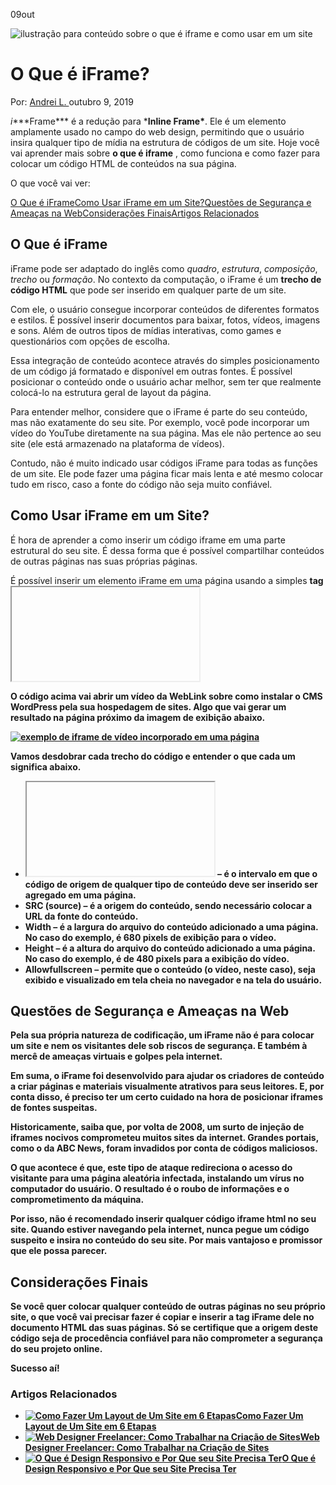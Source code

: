 
09out

![ilustração para conteúdo sobre o que é iframe e como usar em um site](https://www.weblink.com.br/blog/wp-content/uploads/2019/10/O-que-e-iFrame.png)

# O Que é iFrame?

Por: [Andrei L. ](https://www.weblink.com.br/blog/author/andrei-longenweblink-com-br/)outubro 9, 2019

*i****Frame\*** é a redução para ***Inline Frame\***. Ele é um elemento amplamente usado no campo do web design, permitindo que o usuário insira qualquer tipo de mídia na estrutura de códigos de um site. Hoje você vai aprender mais sobre **o que é iframe** , como funciona e como fazer para colocar um código HTML de conteúdos na sua página. 

O que você vai ver:



[O Que é iFrame](https://www.weblink.com.br/blog/o-que-e-iframe/#O-Que-e-iFrame)[Como Usar iFrame em um Site?](https://www.weblink.com.br/blog/o-que-e-iframe/#Como-Usar-iFrame-em-um-Site)[Questões de Segurança e Ameaças na Web](https://www.weblink.com.br/blog/o-que-e-iframe/#Questoes-de-Seguranca-e-Ameacas-na-Web)[Considerações Finais](https://www.weblink.com.br/blog/o-que-e-iframe/#Consideracoes-Finais)[Artigos Relacionados](https://www.weblink.com.br/blog/o-que-e-iframe/#Artigos-Relacionados)

## **O Que é iFrame**

iFrame pode ser adaptado do inglês como *quadro*, *estrutura*, *composição*, *trecho* ou *formação*. No contexto da computação, o iFrame é um **trecho de código HTML** que pode ser inserido em qualquer parte de um site.

Com ele, o usuário consegue incorporar conteúdos de diferentes formatos e estilos. É possível inserir documentos para baixar, fotos, vídeos, imagens e sons. Além de outros tipos de mídias interativas, como games e questionários com opções de escolha.  

Essa integração de conteúdo acontece através do simples posicionamento de um código já formatado e disponível em outras fontes. É possível posicionar o conteúdo onde o usuário achar melhor, sem ter que realmente colocá-lo na estrutura geral de layout da página.

Para entender melhor, considere que o iFrame é parte do seu conteúdo, mas não exatamente do seu site. Por exemplo, você pode incorporar um vídeo do YouTube diretamente na sua página. Mas ele não pertence ao seu site (ele está armazenado na plataforma de vídeos).

 Contudo, não é muito indicado usar códigos iFrame para todas as funções de um site. Ele pode fazer uma página ficar mais lenta e até mesmo colocar tudo em risco, caso a fonte do código não seja muito confiável.

## **Como Usar iFrame em um Site?**

É hora de aprender a como inserir um código iframe em uma parte estrutural do seu site. É dessa forma que é possível compartilhar conteúdos de outras páginas nas suas próprias páginas.

É possível inserir um elemento iFrame em uma página usando a simples **tag <iframe>** no documento HTML desta mesma página. Por exemplo, digamos que queremos inserir um vídeo qualquer em uma página.

Tudo o que é preciso fazer é copiar e colar o código abaixo no documento HTML do documento da página em que você quer exibi-lo. 

1. <iframe src="https://www.youtube.com/embed/jSHZakRmHiE" width="680" height="480" allowfullscreen></iframe>

O código acima vai abrir um vídeo da WebLink sobre como instalar o CMS WordPress pela sua hospedagem de sites. Algo que vai gerar um resultado na página próximo da imagem de exibição abaixo.

[![exemplo de iframe de vídeo incorporado em uma página](https://www.weblink.com.br/blog/wp-content/uploads/2019/10/incorporar-v%C3%ADdeo-iframe.png)](https://www.weblink.com.br/blog/wp-content/uploads/2019/10/incorporar-vídeo-iframe.png)

Vamos desdobrar cada trecho do código e entender o que cada um significa abaixo. 

- **<iframe></iframe>** – é o intervalo em que o código de origem de qualquer tipo de conteúdo deve ser inserido ser agregado em uma página.  
- **SRC (source)** – é a origem do conteúdo, sendo necessário colocar a URL da fonte do conteúdo.
- **Width** – é a largura do arquivo do conteúdo adicionado a uma página. No caso do exemplo, é 680 pixels de exibição para o vídeo. 
- **Height** – é a altura do arquivo do conteúdo adicionado a uma página. No caso do exemplo, é de 480 pixels para a exibição do vídeo. 
- **Allowfullscreen** – permite que o conteúdo (o vídeo, neste caso), seja exibido e visualizado em tela cheia no navegador e na tela do usuário. 

## **Questões de Segurança e Ameaças na Web**

Pela sua própria natureza de codificação, um iFrame não é para colocar um site e nem os visitantes dele sob riscos de segurança. E também à mercê de ameaças virtuais e golpes pela internet. 

Em suma, o iFrame foi desenvolvido para ajudar os criadores de conteúdo a criar páginas e materiais visualmente atrativos para seus leitores. E, por conta disso, é preciso ter um certo cuidado na hora de posicionar iframes de fontes suspeitas.

Historicamente, saiba que, por volta de 2008, um surto de injeção de iframes nocivos comprometeu muitos sites da internet. Grandes portais, como o da ABC News, foram invadidos por conta de códigos maliciosos.

O que acontece é que, este tipo de ataque redireciona o acesso do visitante para uma página aleatória infectada, instalando um vírus no computador do usuário. O resultado é o roubo de informações e o comprometimento da máquina.

Por isso, não é recomendado inserir qualquer código iframe html no seu site. Quando estiver navegando pela internet, nunca pegue um código suspeito e insira no conteúdo do seu site. Por mais vantajoso e promissor que ele possa parecer. 

## **Considerações Finais**

Se você quer colocar qualquer conteúdo de outras páginas no seu próprio site, o que você vai precisar fazer é copiar e inserir a tag iFrame dele no documento HTML das suas páginas. Só se certifique que a origem deste código seja de procedência confiável para não comprometer a segurança do seu projeto online. 

Sucesso aí!

### Artigos Relacionados

- [![Como Fazer Um Layout de Um Site em 6 Etapas](https://www.weblink.com.br/blog/wp-content/uploads/2019/03/Como-Fazer-o-Layout-de-um-Site-em-6-Etapas-260x155.png)](https://www.weblink.com.br/blog/website/como-criar-um-layout-interessante/)[Como Fazer Um Layout de Um Site em 6 Etapas](https://www.weblink.com.br/blog/website/como-criar-um-layout-interessante/)
- [![Web Designer Freelancer: Como Trabalhar na Criação de Sites](https://www.weblink.com.br/blog/wp-content/uploads/2019/09/Web-Designer-Freelancer-Como-Trabalhar-com-Cria%C3%A7%C3%A3o-de-Sites-260x155.png)](https://www.weblink.com.br/blog/web-designer-freelancer)[Web Designer Freelancer: Como Trabalhar na Criação de Sites](https://www.weblink.com.br/blog/web-designer-freelancer)
- [![O Que é Design Responsivo e Por Que seu Site Precisa Ter](https://www.weblink.com.br/blog/wp-content/uploads/2019/06/O-Que-e-Design-Responsivo-e-Por-Que-Seu-Site-Precisa-Dele-260x155.png)](https://www.weblink.com.br/blog/o-que-e-design-responsivo)[O Que é Design Responsivo e Por Que seu Site Precisa Ter](https://www.weblink.com.br/blog/o-que-e-design-responsivo)